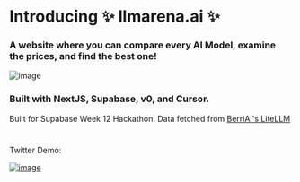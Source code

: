 # Introducing ✨ llmarena.ai ✨ 
### A website where you can compare every AI Model, examine the prices, and find the best one!

![image](https://github.com/user-attachments/assets/a39c4252-8d95-489b-aa89-1aa5790959a4)

### Built with NextJS, Supabase, v0, and Cursor.

Built for Supabase Week 12 Hackathon. Data fetched from [BerriAI's LiteLLM](https://github.com/BerriAI/litellm)


#

Twitter Demo:

[![image](https://github.com/user-attachments/assets/4a09c902-75d2-4af3-86e0-7283d2086ae6)](https://twitter.com/ahmetdedeler101/status/1839313737561551359)
